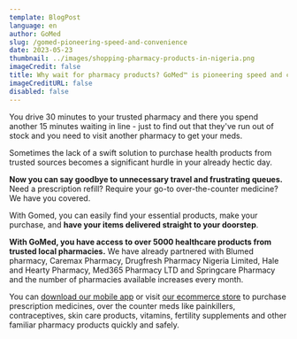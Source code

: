 ```yaml
---
template: BlogPost
language: en
author: GoMed
slug: /gomed-pioneering-speed-and-convenience
date: 2023-05-23
thumbnail: ../images/shopping-pharmacy-products-in-nigeria.png
imageCredit: false
title: Why wait for pharmacy products? GoMed™ is pioneering speed and convenience in Lagos
imageCreditURL: false
disabled: false
---
```


You drive 30 minutes to your trusted pharmacy and there you spend another 15 minutes waiting in line - just to find out that they've run out of stock and you need to visit another pharmacy to get your meds.

Sometimes the lack of a swift solution to purchase health products from trusted sources becomes a significant hurdle in your already hectic day.

**Now you can say goodbye to unnecessary travel and frustrating queues.** Need a prescription refill? Require your go-to over-the-counter medicine? We have you covered.

With Gomed, you can easily find your essential products, make your purchase, and **have your items delivered straight to your doorstep**. 

**With GoMed, you have access to over 5000 healthcare products from trusted local pharmacies.** We have already partnered with Blumed pharmacy, Caremax Pharmacy, Drugfresh Pharmacy Nigeria Limited, Hale and Hearty Pharmacy, Med365 Pharmacy LTD and Springcare Pharmacy and the number of pharmacies available increases every month. 

You can  [download our mobile app](https://play.google.com/store/apps/details?id=com.GoMed.android) or visit [our ecommerce store](https://www.gomed.ng) to purchase prescription medicines, over the counter meds like painkillers, contraceptives, skin care products, vitamins, fertility supplements and other familiar pharmacy products quickly and safely.